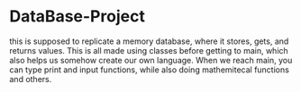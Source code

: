 # DataBase-Project
this is supposed to replicate a memory database, where it stores, gets, and returns values. This is all made using classes before getting to main, which also helps us somehow create our own language. When we reach main, you can type print and input functions, while also doing mathemitecal functions and others.
